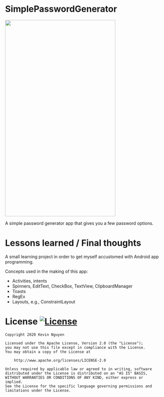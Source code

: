 # SimplePasswordGenerator

<img src="https://github.com/kmnthecoder/SimplePasswordGenerator/blob/master/demo/pw_generator_demo.gif" width="360" height="640">

A simple password generator app that gives you a few password options.

# Lessons learned / Final thoughts

A small learning project in order to get myself accustomed with Android app programming. 

Concepts used in the making of this app:
- Activities, intents
- Spinners, EditText, CheckBox, TextView, ClipboardManager
- Toasts
- RegEx
- Layouts, e.g., ConstraintLayout
    
# License [![License](https://img.shields.io/badge/License-Apache%202.0-blue.svg)](https://opensource.org/licenses/Apache-2.0)

    Copyright 2020 Kevin Nguyen

    Licensed under the Apache License, Version 2.0 (the "License");
    you may not use this file except in compliance with the License.
    You may obtain a copy of the License at

        http://www.apache.org/licenses/LICENSE-2.0

    Unless required by applicable law or agreed to in writing, software
    distributed under the License is distributed on an "AS IS" BASIS,
    WITHOUT WARRANTIES OR CONDITIONS OF ANY KIND, either express or implied.
    See the License for the specific language governing permissions and
    limitations under the License.
 
